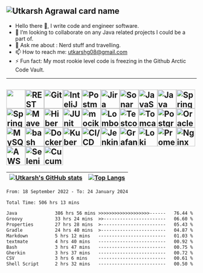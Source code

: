 <!--
**CoderUtk/CoderUtk** is a ✨ _special_ ✨ repository because its `README.md` (this file) appears on your GitHub profile.


Here are some ideas to get you started:
- 👯 I’m looking to collaborate on ...
- 😄 Pronouns: ...
-->
![Utkarsh Agrawal card name](https://cardivo.vercel.app/api?name=Utkarsh%20%20Agrawal&description=%20%F0%9F%8C%B1%20Software%20Engineer%2C%20Adenza&github=CoderUtk&linkedin=linkedin.com/in/utkarsh08/&image=https://avatars.githubusercontent.com/u/22571171?&backgroundColor=%23ecf0f1)
---

- Hello there 👋, I write code and engineer software.
- 👯 I’m looking to collaborate on any Java related projects I could be a part of.
- 💬 Ask me about : Nerd stuff and travelling.
- 📫 How to reach me: utkarshg08@gmail.com
- ⚡ Fun fact: My most rookie level code is freezing in the Github Arctic Code Vault.

---

<img height="50" src="https://user-images.githubusercontent.com/25181517/192108889-232b3431-a585-4b36-a62d-9078bd3641d9.png"><img height="50" src="https://user-images.githubusercontent.com/25181517/192107858-fe19f043-c502-4009-8c47-476fc89718ad.png" alt="REST" title="REST" /><img height="50" src="https://user-images.githubusercontent.com/25181517/192108372-f71d70ac-7ae6-4c0d-8395-51d8870c2ef0.png" alt="Git" title="Git" /><img height="50" src="https://user-images.githubusercontent.com/25181517/192108890-200809d1-439c-4e23-90d3-b090cf9a4eea.png" alt="InteliJ" title="InteliJ" /><img height="50" src="https://user-images.githubusercontent.com/25181517/192109061-e138ca71-337c-4019-8d42-4792fdaa7128.png" alt="Postman" title="Postman" /><img height="50" src="https://user-images.githubusercontent.com/25181517/183912952-83784e94-629d-4c34-a961-ae2ae795b662.png" alt="Jira" title="Jira" /><img height="50" src="https://user-images.githubusercontent.com/25181517/184146221-671413cb-b1ae-47db-a232-b37c99281516.png" alt="SonarQube" title="SonarQube" /><img height="50" src="https://user-images.githubusercontent.com/25181517/117447155-6a868a00-af3d-11eb-9cfe-245df15c9f3f.png" alt="JavaScript" title="JavaScript" /><img height="50" src="https://user-images.githubusercontent.com/25181517/117201156-9a724800-adec-11eb-9a9d-3cd0f67da4bc.png" alt="Java" title="Java" /><img height="50" src="https://user-images.githubusercontent.com/25181517/117201470-f6d56780-adec-11eb-8f7c-e70e376cfd07.png" alt="Spring" title="Spring" /><img height="50" src="https://user-images.githubusercontent.com/25181517/183891303-41f257f8-6b3d-487c-aa56-c497b880d0fb.png" alt="Spring Boot" title="Spring Boot" /><img height="50" src="https://user-images.githubusercontent.com/25181517/117207242-07d5a700-adf4-11eb-975e-be04e62b984b.png" alt="Maven" title="Maven" /><img height="50" src="https://user-images.githubusercontent.com/25181517/117207493-49665200-adf4-11eb-808e-a9c0fcc2a0a0.png" alt="Hibernate" title="Hibernate" /><img height="50" src="https://user-images.githubusercontent.com/25181517/117533873-484d4480-afef-11eb-9fad-67c8605e3592.png" alt="JUnit" title="JUnit" /><img height="50" src="https://user-images.githubusercontent.com/25181517/183892181-ad32b69e-3603-418c-b8e7-99e976c2a784.png" alt="mocikto" title="mocikto" /><img height="50" src="https://user-images.githubusercontent.com/25181517/190229463-87fa862f-ccf0-48da-8023-940d287df610.png" alt="Lombok" title="Lombok" /><img height="50" src="https://user-images.githubusercontent.com/25181517/184097317-690eea12-3a26-4f7c-8521-729ebbbb3f98.png" alt="Testcontainers" title="Testcontainers" /><img height="50" src="https://user-images.githubusercontent.com/25181517/183894676-137319b5-1364-4b6a-ba4f-e9fc94ddc4aa.png" alt="Tomcat" title="Tomcat" /><img height="50" src="https://user-images.githubusercontent.com/25181517/117208740-bfb78400-adf5-11eb-97bb-09072b6bedfc.png" alt="PostgreSQL" title="PostgreSQL" /><img height="50" src="https://user-images.githubusercontent.com/25181517/117208736-bdedc080-adf5-11eb-912f-61c7d43705f6.png" alt="Oracle" title="Oracle" /><img height="50" src="https://user-images.githubusercontent.com/25181517/183896128-ec99105a-ec1a-4d85-b08b-1aa1620b2046.png" alt="MySQL" title="MySQL" /><img height="50" src="https://user-images.githubusercontent.com/25181517/192158606-7c2ef6bd-6e04-47cf-b5bc-da2797cb5bda.png" alt="bash" title="bash" /><img height="50" src="https://user-images.githubusercontent.com/25181517/117207330-263ba280-adf4-11eb-9b97-0ac5b40bc3be.png" alt="Docker" title="Docker" /><img height="50" src="https://user-images.githubusercontent.com/25181517/182534006-037f08b5-8e7b-4e5f-96b6-5d2a5558fa85.png" alt="Kubernetes" title="Kubernetes" /><img height="50" src="https://user-images.githubusercontent.com/25181517/183868728-b2e11072-00a5-47e2-8a4e-4ebbb2b8c554.png" alt="CI/CD" title="CI/CD" /><img height="50" src="https://user-images.githubusercontent.com/25181517/179090274-733373ef-3b59-4f28-9ecb-244bea700932.png" alt="Jenkins" title="Jenkins" /><img height="50" src="https://user-images.githubusercontent.com/25181517/182534075-4962068b-4407-46c2-ac67-ddcb86af30cc.png" alt="Grafana" title="Grafana" /><img height="50" src="https://user-images.githubusercontent.com/25181517/190230082-55409fe9-d5a2-4f3d-bdba-0f0946190e67.png" alt="Loki" title="Loki" /><img height="50" src="https://user-images.githubusercontent.com/25181517/182534182-c510199a-7a4d-4084-96e3-e3db2251bbce.png" alt="Prometheus" title="Prometheus" /><img height="50" src="https://user-images.githubusercontent.com/25181517/183345125-9a7cd2e6-6ad6-436f-8490-44c903bef84c.png" alt="Nginx" title="Nginx" /><img height="50" src="https://user-images.githubusercontent.com/25181517/183896132-54262f2e-6d98-41e3-8888-e40ab5a17326.png" alt="AWS" title="AWS" /><img height="50" src="https://user-images.githubusercontent.com/25181517/184103699-d1b83c07-2d83-4d99-9a1e-83bd89e08117.png" alt="Selenium" title="Selenium" /><img height="50" src="https://user-images.githubusercontent.com/25181517/184117353-4b437677-c4bb-4f4c-b448-af4920576732.png" alt="Cucumber" title="Cucumber" />
---

| [![Utkarsh's GitHub stats](https://github-readme-stats.vercel.app/api?username=CoderUtk&show_icons=true&theme=default)](https://github.com/CoderUtk/github-readme-stats) 	| [![Top Langs](https://github-readme-stats.vercel.app/api/top-langs/?username=CoderUtk&layout=compact&exclude_repo=coderutk.github.io)](https://github.com/CoderUtk/github-readme-stats) 	|
|------------------------------------------------------------------------------------------------------------------------------------------------------------------------------	|---------------------------------------------------------------------------------------------------------------------------------------------------------	|


<!--START_SECTION:waka-->

```txt
From: 18 September 2022 - To: 24 January 2024

Total Time: 506 hrs 13 mins

Java              386 hrs 56 mins >>>>>>>>>>>>>>>>>>>------   76.44 %
Groovy            33 hrs 24 mins  >>-----------------------   06.60 %
Properties        27 hrs 28 mins  >------------------------   05.43 %
Gradle            24 hrs 40 mins  >------------------------   04.87 %
Markdown          5 hrs 12 mins   -------------------------   01.03 %
textmate          4 hrs 40 mins   -------------------------   00.92 %
Bash              3 hrs 47 mins   -------------------------   00.75 %
Gherkin           3 hrs 37 mins   -------------------------   00.72 %
CSV               3 hrs 6 mins    -------------------------   00.61 %
Shell Script      2 hrs 32 mins   -------------------------   00.50 %
```

<!--END_SECTION:waka--> 
